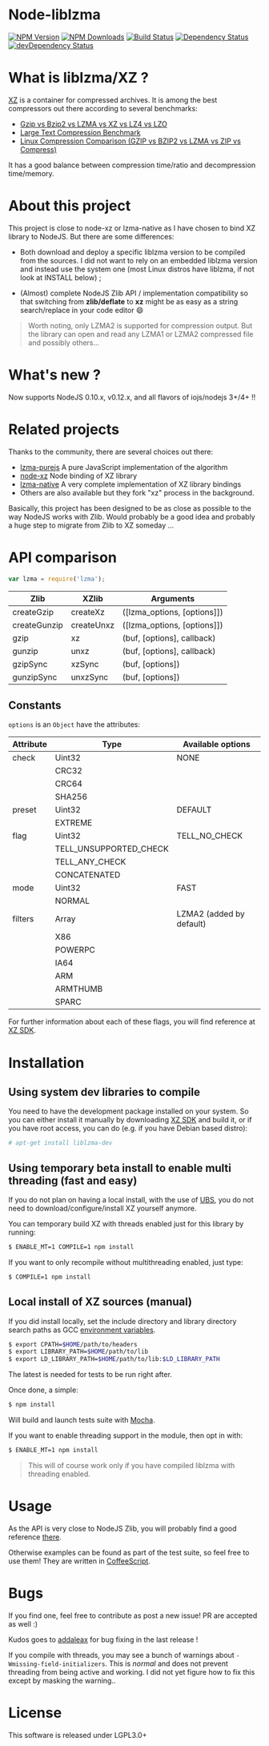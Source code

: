 Node-liblzma
==========

[![NPM Version](https://img.shields.io/npm/v/node-liblzma.svg)](https://npmjs.org/package/node-liblzma)
[![NPM Downloads](https://img.shields.io/npm/dm/node-liblzma.svg)](https://npmjs.org/package/node-liblzma)
[![Build Status](https://travis-ci.org/oorabona/node-liblzma.png)](https://travis-ci.org/oorabona/node-liblzma)
[![Dependency Status](https://david-dm.org/oorabona/node-liblzma.svg)](https://david-dm.org/oorabona/node-liblzma)
[![devDependency Status](https://david-dm.org/oorabona/node-liblzma/dev-status.svg)](https://david-dm.org/oorabona/node-liblzma#info=devDependencies)

# What is liblzma/XZ ?

[XZ](http://tukaani.org/xz/xz-file-format.txt) is a container for compressed archives. It is among the best compressors out there according to several benchmarks:
* [Gzip vs Bzip2 vs LZMA vs XZ vs LZ4 vs LZO](http://pokecraft.first-world.info/wiki/Quick_Benchmark:_Gzip_vs_Bzip2_vs_LZMA_vs_XZ_vs_LZ4_vs_LZO)
* [Large Text Compression Benchmark](http://mattmahoney.net/dc/text.html#2118)
* [Linux Compression Comparison (GZIP vs BZIP2 vs LZMA vs ZIP vs Compress)](http://bashitout.com/2009/08/30/Linux-Compression-Comparison-GZIP-vs-BZIP2-vs-LZMA-vs-ZIP-vs-Compress.html)

It has a good balance between compression time/ratio and decompression time/memory.

# About this project

This project is close to node-xz or lzma-native as I have chosen to bind XZ library to NodeJS.
But there are some differences:

* Both download and deploy a specific liblzma version to be compiled from the sources.
I did not want to rely on an embedded liblzma version and instead use the system
one (most Linux distros have liblzma, if not look at INSTALL below) ;

* (Almost) complete NodeJS Zlib API / implementation compatibility so that switching
from __zlib/deflate__ to __xz__ might be as easy as a string search/replace in your code editor :smile:

> Worth noting, only LZMA2 is supported for compression output. But the library can open and read any LZMA1 or LZMA2 compressed file and possibly others...

# What's new ?

Now supports NodeJS 0.10.x, v0.12.x, and all flavors of iojs/nodejs 3+/4+ !!

# Related projects

Thanks to the community, there are several choices out there:
* [lzma-purejs](https://github.com/cscott/lzma-purejs)
A pure JavaScript implementation of the algorithm
* [node-xz](https://github.com/robey/node-xz)
Node binding of XZ library
* [lzma-native](https://github.com/addaleax/lzma-native)
A very complete implementation of XZ library bindings
* Others are also available but they fork "xz" process in the background.

Basically, this project has been designed to be as close as possible to the way NodeJS works with Zlib.
Would probably be a good idea and probably a huge step to migrate from Zlib to XZ someday ...

# API comparison

```js
var lzma = require('lzma');
```

Zlib            | XZlib                   | Arguments
----------------|-------------------------|---------------
createGzip      | createXz                | ([lzma_options, [options]])
createGunzip    | createUnxz              | ([lzma_options, [options]])
gzip            | xz                      | (buf, [options], callback)
gunzip          | unxz                    | (buf, [options], callback)
gzipSync        | xzSync                  | (buf, [options])
gunzipSync      | unxzSync                | (buf, [options])

## Constants

```options``` is an ```Object``` have the attributes:

Attribute            | Type     | Available options
---------------------|----------|------------
check                | Uint32   | NONE
 | |CRC32
 | |CRC64
 | |SHA256
preset | Uint32 | DEFAULT
 | |EXTREME
flag | Uint32 | TELL_NO_CHECK
 | |TELL_UNSUPPORTED_CHECK
 | |TELL_ANY_CHECK
 | |CONCATENATED
mode | Uint32 | FAST
 | |NORMAL
filters | Array | LZMA2 (added by default)
 | |X86
 | |POWERPC
 | |IA64
 | |ARM
 | |ARMTHUMB
 | |SPARC

For further information about each of these flags, you will find reference at [XZ SDK](http://7-zip.org/sdk.html).

# Installation

## Using system dev libraries to compile

You need to have the development package installed on your system. So you can either install it manually by downloading [XZ SDK](http://tukaani.org/xz/) and build it, or if you have root access, you can do (e.g. if you have Debian based distro):

``` bash
# apt-get install liblzma-dev
```

## Using temporary beta install to enable multi threading (fast and easy)

If you do not plan on having a local install, with the use of [UBS](https://github.com/oorabona/ubs),
you do not need to download/configure/install XZ yourself anymore.

You can temporary build XZ with threads enabled just for this library by running:

```bash
$ ENABLE_MT=1 COMPILE=1 npm install
```

If you want to only recompile without multithreading enabled, just type:

```bash
$ COMPILE=1 npm install
```

## Local install of XZ sources (manual)

If you did install locally, set the include directory and library directory search paths
as GCC [environment variables](https://gcc.gnu.org/onlinedocs/gcc/Environment-Variables.html).

``` bash
$ export CPATH=$HOME/path/to/headers
$ export LIBRARY_PATH=$HOME/path/to/lib
$ export LD_LIBRARY_PATH=$HOME/path/to/lib:$LD_LIBRARY_PATH
```

The latest is needed for tests to be run right after.

Once done, a simple:

``` bash
$ npm install
```

Will build and launch tests suite with [Mocha](https://github.com/visionmedia/mocha).

If you want to enable threading support in the module, then opt in with:

``` bash
$ ENABLE_MT=1 npm install
```

> This will of course work only if you have compiled liblzma with threading enabled.

# Usage

As the API is very close to NodeJS Zlib, you will probably find a good reference
[there](http://www.nodejs.org/api/zlib.html).

Otherwise examples can be found as part of the test suite, so feel free to use them!
They are written in [CoffeeScript](http://www.coffeescript.org).

# Bugs

If you find one, feel free to contribute as post a new issue!
PR are accepted as well :)

Kudos goes to [addaleax](https://github.com/addaleax) for bug fixing in the last release !

If you compile with threads, you may see a bunch of warnings about `-Wmissing-field-initializers`.
This is _normal_ and does not prevent threading from being active and working.
I did not yet figure how to fix this except by masking the warning..

# License

This software is released under LGPL3.0+
